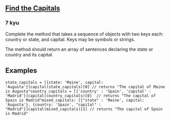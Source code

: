 <h2><a href=https://www.codewars.com/kata/53573877d5493b4d6e00050c/train/javascript target="_blank">Find the Capitals</a></h2><h3>7 kyu</h3><p>Complete the method that takes a sequence of objects with two keys each: country or state, and capital. Keys may be symbols or strings.</p><p>The method should return an array of sentences declaring the state or country and its capital.</p><h2 id="examples">Examples</h2><pre style="display: none;"><code class="language-ruby"><span class="cm-variable">state_capitals</span> <span class="cm-operator">=</span> [{<span class="cm-atom">state:</span> <span class="cm-string">'Maine'</span>, <span class="cm-atom">capital:</span> <span class="cm-string">'Augusta'</span>}]<span class="cm-variable">capital</span>(<span class="cm-variable">state_capitals</span>)[<span class="cm-number">0</span>] <span class="cm-comment"># returns "The capital of Maine is Augusta"</span><span class="cm-variable">country_capitals</span> <span class="cm-operator">=</span> [{<span class="cm-string">'country'</span> <span class="cm-operator">=&gt;</span> <span class="cm-string">'Spain'</span>, <span class="cm-string">'capital'</span> <span class="cm-operator">=&gt;</span> <span class="cm-string">'Madrid'</span>}]<span class="cm-variable">capital</span>(<span class="cm-variable">country_capitals</span>)[<span class="cm-number">0</span>] <span class="cm-comment"># returns "The capital of Spain is Madrid"</span><span class="cm-atom">mixed_capitals:</span> [{<span class="cm-string">"state"</span> <span class="cm-operator">=&gt;</span> <span class="cm-string">'Maine'</span>, <span class="cm-atom">capital:</span> <span class="cm-string">'Augusta'</span>}, {<span class="cm-atom">country:</span> <span class="cm-string">'Spain'</span>, <span class="cm-string">"capital"</span> <span class="cm-operator">=&gt;</span> <span class="cm-string">"Madrid"</span>}]<span class="cm-variable">capital</span>(<span class="cm-variable">mixed_capitals</span>)[<span class="cm-number">0</span>] <span class="cm-comment"># returns "The capital of Maine is Augusta"</span></code></pre><pre><code class="language-javascript"><span class="cm-variable">state_capitals</span> <span class="cm-operator">=</span> [{<span class="cm-property">state</span>: <span class="cm-string">'Maine'</span>, <span class="cm-property">capital</span>: <span class="cm-string">'Augusta'</span>}]<span class="cm-variable">capital</span>(<span class="cm-variable">state_capitals</span>)[<span class="cm-number">0</span>] <span class="cm-comment">// returns "The capital of Maine is Augusta"</span><span class="cm-variable">country_capitals</span> <span class="cm-operator">=</span> [{<span class="cm-string cm-property">'country'</span> : <span class="cm-string">'Spain'</span>, <span class="cm-string cm-property">'capital'</span> : <span class="cm-string">'Madrid'</span>}]<span class="cm-variable">capital</span>(<span class="cm-variable">country_capitals</span>)[<span class="cm-number">0</span>]  <span class="cm-comment">// returns "The capital of Spain is Madrid"</span><span class="cm-variable">mixed_capitals</span>: [{<span class="cm-string cm-property">"state"</span> : <span class="cm-string">'Maine'</span>, <span class="cm-property">capital</span>: <span class="cm-string">'Augusta'</span>}, {<span class="cm-property">country</span>: <span class="cm-string">'Spain'</span>, <span class="cm-string cm-property">"capital"</span> : <span class="cm-string">"Madrid"</span>}]<span class="cm-variable">capital</span>(<span class="cm-variable">mixed_capitals</span>)[<span class="cm-number">1</span>] <span class="cm-comment">// returns "The capital of Spain is Madrid"</span></code></pre><pre style="display: none;"><code class="language-python">[{<span class="cm-string">'state'</span>: <span class="cm-string">'Maine'</span>, <span class="cm-string">'capital'</span>: <span class="cm-string">'Augusta'</span>}] <span class="cm-operator">-</span><span class="cm-operator">-</span><span class="cm-operator">&gt;</span> [<span class="cm-string">"The capital of Maine is Augusta"</span>][{<span class="cm-string">'country'</span> : <span class="cm-string">'Spain'</span>, <span class="cm-string">'capital'</span> : <span class="cm-string">'Madrid'</span>}] <span class="cm-operator">-</span><span class="cm-operator">-</span><span class="cm-operator">&gt;</span> [<span class="cm-string">"The capital of Spain is Madrid"</span>][{<span class="cm-string">"state"</span> : <span class="cm-string">'Maine'</span>, <span class="cm-string">'capital'</span>: <span class="cm-string">'Augusta'</span>}, {<span class="cm-string">'country'</span>: <span class="cm-string">'Spain'</span>, <span class="cm-string">"capital"</span> : <span class="cm-string">"Madrid"</span>}] <span class="cm-operator">-</span><span class="cm-operator">-</span><span class="cm-operator">&gt;</span> [<span class="cm-string">"The capital of Maine is Augusta"</span>, <span class="cm-string">"The capital of Spain is Madrid"</span>]</code></pre><pre style="display: none;"><code class="language-rust">&amp;[<span class="cm-variable">Capital</span> { <span class="cm-variable">country</span>: <span class="cm-builtin">None</span>, <span class="cm-variable">state</span>: <span class="cm-builtin">Some</span>(<span class="cm-string">"</span><span class="cm-string">Maine</span><span class="cm-string">"</span>), <span class="cm-variable">capital</span>: <span class="cm-string">"</span><span class="cm-string">Augusta</span><span class="cm-string">"</span> }] <span class="cm-operator">-&gt;</span> <span class="cm-variable-3">vec!</span>[<span class="cm-string">"</span><span class="cm-string">The capital of Maine is Augusta</span><span class="cm-string">"</span>.<span class="cm-variable">to_string</span>()]&amp;[<span class="cm-variable">Capital</span> { <span class="cm-variable">country</span>: <span class="cm-builtin">Some</span>(<span class="cm-string">"</span><span class="cm-string">Spain</span><span class="cm-string">"</span>), <span class="cm-variable">state</span>: <span class="cm-builtin">None</span>, <span class="cm-variable">capital</span>: <span class="cm-string">"</span><span class="cm-string">Madrid</span><span class="cm-string">"</span> }] <span class="cm-operator">-&gt;</span> <span class="cm-variable-3">vec!</span>[<span class="cm-string">"</span><span class="cm-string">The capital of Spain is Madrid</span><span class="cm-string">"</span>.<span class="cm-variable">to_string</span>()]&amp;[<span class="cm-variable">Capital</span> { <span class="cm-variable">country</span>: <span class="cm-builtin">None</span>, <span class="cm-variable">state</span>: <span class="cm-builtin">Some</span>(<span class="cm-string">"</span><span class="cm-string">Maine</span><span class="cm-string">"</span>), <span class="cm-variable">capital</span>: <span class="cm-string">"</span><span class="cm-string">Augusta</span><span class="cm-string">"</span> }, <span class="cm-variable">Capital</span> { <span class="cm-variable">country</span>: <span class="cm-builtin">Some</span>(<span class="cm-string">"</span><span class="cm-string">Spain</span><span class="cm-string">"</span>), <span class="cm-variable">state</span>: <span class="cm-builtin">None</span>, <span class="cm-variable">capital</span>: <span class="cm-string">"</span><span class="cm-string">Madrid</span><span class="cm-string">"</span> }] <span class="cm-operator">-&gt;</span> <span class="cm-variable-3">vec!</span>[<span class="cm-string">"</span><span class="cm-string">The capital of Maine is Augusta</span><span class="cm-string">"</span>.<span class="cm-variable">to_string</span>(), <span class="cm-string">"</span><span class="cm-string">The capital of Spain is Madrid</span><span class="cm-string">"</span>.<span class="cm-variable">to_string</span>()]</code></pre>